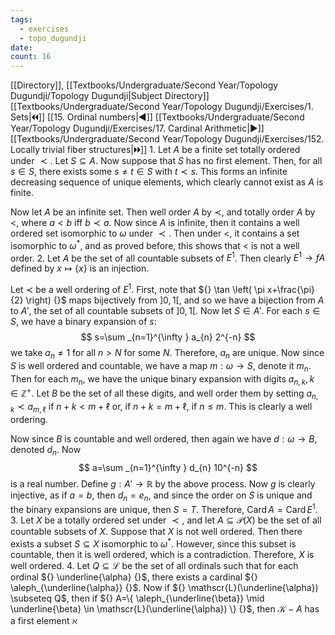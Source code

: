 ```yaml
---
tags:
  - exercises
  - topo_dugundji
date: 
count: 16
---
```

[[Directory]], [[Textbooks/Undergraduate/Second Year/Topology Dugundji/Topology Dugundji|Subject Directory]]
[[Textbooks/Undergraduate/Second Year/Topology Dugundji/Exercises/1. Sets|🞀🞀]] [[15. Ordinal numbers|◀]] [[Textbooks/Undergraduate/Second Year/Topology Dugundji/Exercises/17. Cardinal Arithmetic|▶]] [[Textbooks/Undergraduate/Second Year/Topology Dugundji/Exercises/152. Locally trivial fiber structures|🞂🞂]]
1. 
Let ${} A {}$ be a finite set totally ordered under $\prec {}$. Let ${} S \subseteq A {}$. Now suppose that $S$ has no first element. Then, for all ${} s \in S {}$, there exists some ${} s\neq t \in S {}$ with ${} t \prec s {}$. This forms an infinite decreasing sequence of unique elements, which clearly cannot exist as ${} A {}$ is finite. 

Now let $A {}$ be an infinite set. Then well order $A$ by $\prec$, and totally order $A$ by $<$, where $a<b {}$ iff ${} b \prec a {}$. Now since $A$ is infinite, then it contains a well ordered set isomorphic to $\omega$ under ${} \prec {}$. Then under $<$, it contains a set isomorphic to $\omega^{*}$, and as proved before, this shows that $<$ is not a well order.
2. 
Let $A$ be the set of all countable subsets of ${} E^{1}$. Then clearly ${} E^{1}\to{f}A {}$ defined by ${} x \mapsto \{ x \} {}$ is an injection. 

Let ${} \prec$ be a well ordering of ${} E^{1}$. First, note that ${} \tan \left( \pi x+\frac{\pi}{2} \right) {}$ maps bijectively from ${} ]0,\, 1[ {}$, and so we have a bijection from ${} A$ to $A' {}$, the set of all countable subsets of ${} ]0,\, 1[ {}$. Now let ${} S \in A' {}$. For each ${} s \in S {}$, we have a binary expansion of $s {}$:
$$
s=\sum _{n=1}^{\infty } a_{n} 2^{-n}
$$
we take ${} a_{n}\neq 1 {}$ for all $n >N {}$ for some $N$. Therefore, ${} a_{n}$ are unique. Now since ${} S {}$ is well ordered and countable, we have a map ${} m:\omega\to{}S {}$, denote it ${} m_{n}$. Then for each ${} m_{n}$, we have the unique binary expansion with digits ${} a_{n,\, k},\, k \in \mathbb{Z}^{+} {}$. Let $B$ be the set of all these digits, and well order them by setting ${} a_{n,\, k} \prec a_{m,\, \ell} {}$ if ${} n+k <m+\ell {}$ or, if ${} n+k=m+\ell {}$, if ${} n \leq m {}$. This is clearly a well ordering. 

Now since $B$ is countable and well ordered, then again we have $d:\omega\to{}B {}$, denoted ${} d_{n}$. Now 
$$
a=\sum _{n=1}^{\infty } d_{n} 10^{-n}
$$
is a real number. Define ${} g:A'\to{}\mathbb{R} {}$ by the above process. Now $g$ is clearly injective, as if ${} a=b {}$, then ${} d_{n}=e_{n} {}$, and since the order on $S$ is unique and the binary expansions are unique, then $S=T {}$. Therefore, ${} \operatorname{Card}A=\operatorname{Card}E^{1} {}$. 
3. 
Let $X {}$ be a totally ordered set under $\prec {}$, and let ${} A\subseteq \mathscr{P}(X) {}$ be the set of all countable subsets of $X. {}$ Suppose that $X$ is not well ordered. Then there exists a subset ${} S \subseteq X {}$ isomorphic to ${} \omega^{*}$. However, since this subset is countable, then it is well ordered, which is a contradiction. Therefore, $X$ is well ordered. 
4. 
Let ${} Q \subseteq \mathscr{L} {}$ be the set of all ordinals such that for each ordinal ${} \underline{\alpha} {}$, there exists a cardinal ${} \aleph_{\underline{\alpha}} {}$. Now if ${} \mathscr{L}(\underline{\alpha}) \subseteq Q$, then if ${} A=\{ \aleph_{\underline{\beta}} \mid  \underline{\beta} \in \mathscr{L}(\underline{\alpha}) \} {}$, then ${} \mathscr{K} - A {}$ has a first element $\aleph {}$